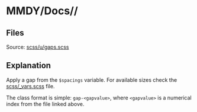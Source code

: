 # MMDY/Docs//

## Files

Source: [scss/u/gaps.scss](/scss/u/gaps.scss)

## Explanation

Apply a gap from the `$spacings` variable.
For available sizes check the [scss/_vars.scss](/scss/_vars.scss) file.

The class format is simple: `gap-<gapvalue>`, where `<gapvalue>` is a numerical index from the file linked above.
